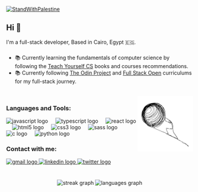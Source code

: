 [![StandWithPalestine](https://raw.githubusercontent.com/TheBSD/StandWithPalestine/main/badges/StandWithPalestine.svg)](https://github.com/TheBSD/StandWithPalestine/blob/main/docs/README.md)

<h2 >Hi 👋</h2>

I'm a full-stack developer, Based in Cairo, Egypt 🇪🇬.
###
- 📚 Currently learning the fundamentals of computer science by following the [Teach Yourself CS](https://teachyourselfcs.com) books and courses recommendations.
- 📚 Currently following [The Odin Project](https://theodinproject.com) and [Full Stack Open](https://fullstackopen.com/en/about/) curriculums for my full-stack journey.

<br clear="both">



<img align="right" height="150" src="./images/sisyphean.png"  />

###

### Languages and Tools:
<div align="left">
  <img src="https://cdn.jsdelivr.net/gh/devicons/devicon/icons/javascript/javascript-original.svg" height="30" alt="javascript logo"  />
  <img width="12" />
  <img src="https://cdn.jsdelivr.net/gh/devicons/devicon/icons/typescript/typescript-original.svg" height="30" alt="typescript logo"  />
  <img width="12" />
  <img src="https://cdn.jsdelivr.net/gh/devicons/devicon/icons/react/react-original.svg" height="30" alt="react logo"  />
  <img width="12" />
  <img src="https://cdn.jsdelivr.net/gh/devicons/devicon/icons/html5/html5-original.svg" height="30" alt="html5 logo"  />
  <img width="12" />
  <img src="https://cdn.jsdelivr.net/gh/devicons/devicon/icons/css3/css3-original.svg" height="30" alt="css3 logo"  />
  <img width="12" />
  <img src="https://cdn.jsdelivr.net/gh/devicons/devicon/icons/sass/sass-original.svg" height="30" alt="sass logo"  />
  <img width="12" />
  <img src="https://cdn.jsdelivr.net/gh/devicons/devicon/icons/c/c-original.svg" height="30" alt="c logo"  />
  <img width="12" />
   <img src="https://cdn.jsdelivr.net/gh/devicons/devicon/icons/python/python-original.svg" height="30" alt="python logo"  />
</div>

###

### Contact with me:
<div align="left">
  <a href="https://gazzarDev@gamil.com" target="_blank">
    <img src="https://raw.githubusercontent.com/maurodesouza/profile-readme-generator/master/src/assets/icons/social/gmail/default.svg" width="47" height="35" alt="gmail logo"  />
  </a>
  <a href="https://www.linkedin.com/in/fathy-elgazzar-787796220/" target="_blank">
    <img src="https://raw.githubusercontent.com/maurodesouza/profile-readme-generator/master/src/assets/icons/social/linkedin/default.svg" width="47" height="35" alt="linkedin logo"  />
  </a>
  <a href="https://x.com/gazzar_F" target="_blank">
     <img src="https://raw.githubusercontent.com/maurodesouza/profile-readme-generator/master/src/assets/icons/social/twitter/default.svg" width="47" height="35" alt="twitter logo"  />
  </a>
</div>

###

<br clear="both">

<div align="center">
  <img src="https://streak-stats.demolab.com?user=gazzaar&locale=en&mode=daily&theme=dracula&hide_border=false&border_radius=5" height="150" alt="streak graph"  />
  <img src="https://github-readme-stats.vercel.app/api/top-langs?username=gazzaar&locale=en&hide_title=false&layout=compact&card_width=320&langs_count=5&theme=dracula&hide_border=false" height="150" alt="languages graph"  />
</div>

###


<br clear="both">

<!-- <img src="https://raw.githubusercontent.com/gazzaar/gazzaar/output/snake.svg" alt="Snake animation" /> -->

###
